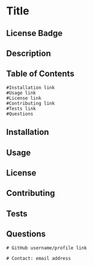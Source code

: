 # Title

## License Badge

## Description

## Table of Contents
    #Installation link
    #Usage link
    #License link
    #Contributing link
    #Tests link
    #Questions

## Installation

## Usage

## License

## Contributing

## Tests

## Questions
    # GitHub username/profile link

    # Contact: email address

